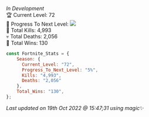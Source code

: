 
  *In Development*<br>
  🏆 Current Level: 72<br>
  🎉 Progress To Next Level: ![](https://geps.dev/progress/5)<br>
  🎯 Total Kills: 4,993<br>
  💀 Total Deaths: 2,056<br>
  👑 Total Wins: 130<br>
```js
const Fortnite_Stats = {
    Season: {    
      Current_Level: "72",
      Progress_To_Next_Level: "5%",
      Kills: "4,993",
      Deaths: "2,056"
    },
    Total_Wins: "130",
}; 
```

<!-- Last updated on Wed Oct 19 2022 15:47:31 GMT+0000 (Coordinated Universal Time) ;-;-->
<i>Last updated on 19th Oct 2022 @ 15:47;31 using magic</i>✨